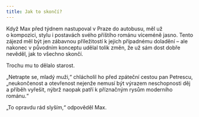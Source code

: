 ```yaml
---
title: Jak to skončí?
---
```


Když Max před týdnem nastupoval v Praze do autobusu, měl už o kompozici, stylu i postavách svého příštího románu víceméně jasno. Tento zájezd měl být jen zábavnou příležitostí k jejich případnému doladění – ale nakonec v původním konceptu udělal tolik změn, že už sám dost dobře nevěděl, jak to všechno skončí.

  

Trochu mu to dělalo starost.

„Netrapte se, mladý muži,“ chlácholil ho před zpáteční cestou pan Petrescu, „neukončenost a otevřenost nejenže nemusí být výrazem neschopnosti děj a příběh vyřešit, nýbrž naopak patří k příznačným rysům moderního románu.“

„To opravdu rád slyším,“ odpověděl Max.
